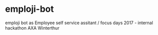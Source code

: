 # emploji-bot
emploji bot as Employee self service assitant / focus days 2017 - internal hackathon AXA Winterthur
